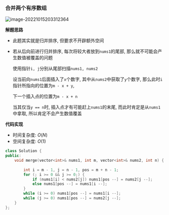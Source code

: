 

### 合并两个有序数组



![image-20221015203312364](http://www.cdn.liver0377.xyz/typora/202210152033415.png)



**解题思路**

- 此题其实就是归并排序, 但要求不开辟额外空间

- 若从后向前进行归并排序, 每次将较大者放到`nums1`的尾部, 那么就不可能会产生数值被覆盖的问题

  使用指针`i, j`分别从尾部扫描`nums1, nums2`

  设当前向`nums1`后面插入了`x`个数字, 其中从`nums2`中获取了`y`个数字, 那么此时`i`指针所指向的位置为`m - x + y`, 

  下一个插入点的位置为`m - x + n`

  当其仅当`y == n`时, 插入点才有可能赶上`nums1`的末尾, 而此时肯定是从`nums1`中拿取, 所以肯定不会产生数值覆盖

  

**代码实现**

- 时间复杂度: $O(N)$
- 空间复杂度: $O(1)$

```cc
class Solution {
public:
    void merge(vector<int>& nums1, int m, vector<int>& nums2, int n) {
        
        int i = m - 1, j = n - 1, pos = m + n - 1;
        for (; i >= 0 && j >= 0;) {
            if (nums1[i] < nums2[j]) nums1[pos --] = nums2[j --];
            else nums1[pos --] = nums1[i --];
        }
        while (i >= 0) nums1[pos --] = nums1[i --];
        while (j >= 0) nums1[pos --] = nums2[j --];
    }
};
```

